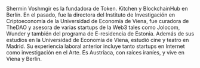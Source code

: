 Shermin Voshmgir es la fundadora de Token. Kitchen y BlockchainHub en Berlín. En el pasado, fue la directora del Instituto de Investigación en Criptoeconomía de la Universidad de Economía de Viena, fue curadora de TheDAO y asesora de varias startups de la Web3 tales como Jolocom, Wunder y también del programa de E-residencia de Estonia. Además de sus estudios en la Universidad de Economía de Viena, estudió cine y teatro en Madrid. Su experiencia laboral anterior incluye tanto startups en Internet como investigación en el Arte. Es Austríaca, con raíces iraníes, y vive en Viena y Berlín.